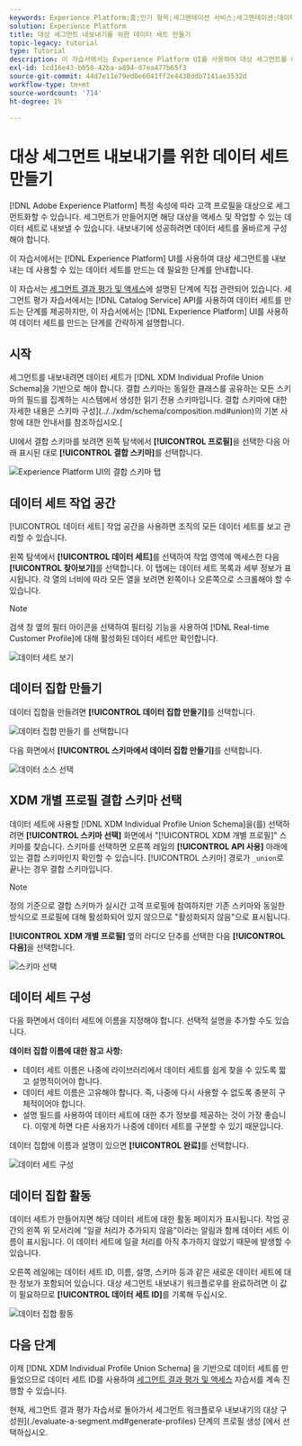 ```yaml
---
keywords: Experience Platform;홈;인기 항목;세그멘테이션 서비스;세그멘테이션;데이터 세트 만들기;대상 세그먼트 내보내기;세그먼트 내보내기;
solution: Experience Platform
title: 대상 세그먼트 내보내기를 위한 데이터 세트 만들기
topic-legacy: tutorial
type: Tutorial
description: 이 자습서에서는 Experience Platform UI를 사용하여 대상 세그먼트를 내보내는 데 사용할 수 있는 데이터 세트를 만드는 데 필요한 단계를 안내합니다.
exl-id: 1cd16e43-b050-42ba-a894-d7ea477b65f3
source-git-commit: 44d7e11e79ed0e6041ff2e4438ddb7141ae3532d
workflow-type: tm+mt
source-wordcount: '714'
ht-degree: 1%

---
```


# 대상 세그먼트 내보내기를 위한 데이터 세트 만들기

[!DNL Adobe Experience Platform] 특정 속성에 따라 고객 프로필을 대상으로 세그먼트화할 수 있습니다. 세그먼트가 만들어지면 해당 대상을 액세스 및 작업할 수 있는 데이터 세트로 내보낼 수 있습니다. 내보내기에 성공하려면 데이터 세트를 올바르게 구성해야 합니다.

이 자습서에서는 [!DNL Experience Platform] UI를 사용하여 대상 세그먼트를 내보내는 데 사용할 수 있는 데이터 세트를 만드는 데 필요한 단계를 안내합니다.

이 자습서는 [세그먼트 결과 평가 및 액세스](./evaluate-a-segment.md)에 설명된 단계에 직접 관련되어 있습니다. 세그먼트 평가 자습서에서는 [!DNL Catalog Service] API를 사용하여 데이터 세트를 만드는 단계를 제공하지만, 이 자습서에서는 [!DNL Experience Platform] UI를 사용하여 데이터 세트를 만드는 단계를 간략하게 설명합니다.

## 시작

세그먼트를 내보내려면 데이터 세트가 [!DNL XDM Individual Profile Union Schema]을 기반으로 해야 합니다. 결합 스키마는 동일한 클래스를 공유하는 모든 스키마의 필드를 집계하는 시스템에서 생성한 읽기 전용 스키마입니다. 결합 스키마에 대한 자세한 내용은 스키마 구성](../../xdm/schema/composition.md#union)의 기본 사항에 대한 안내서를 참조하십시오.[

UI에서 결합 스키마를 보려면 왼쪽 탐색에서 **[!UICONTROL 프로필]**&#x200B;을 선택한 다음 아래 표시된 대로 **[!UICONTROL 결합 스키마]**&#x200B;를 선택합니다.

![Experience Platform UI의 결합 스키마 탭](../images/tutorials/segment-export-dataset/union.png)


## 데이터 세트 작업 공간

[!UICONTROL 데이터 세트] 작업 공간을 사용하면 조직의 모든 데이터 세트를 보고 관리할 수 있습니다.

왼쪽 탐색에서 **[!UICONTROL 데이터 세트]**&#x200B;를 선택하여 작업 영역에 액세스한 다음 **[!UICONTROL 찾아보기]**&#x200B;를 선택합니다. 이 탭에는 데이터 세트 목록과 세부 정보가 표시됩니다. 각 열의 너비에 따라 모든 열을 보려면 왼쪽이나 오른쪽으로 스크롤해야 할 수 있습니다.

>[!NOTE]
>
>검색 창 옆의 필터 아이콘을 선택하여 필터링 기능을 사용하여 [!DNL Real-time Customer Profile]에 대해 활성화된 데이터 세트만 확인합니다.

![데이터 세트 보기](../images/tutorials/segment-export-dataset/browse.png)

## 데이터 집합 만들기

데이터 집합을 만들려면 **[!UICONTROL 데이터 집합 만들기]**&#x200B;를 선택합니다.

![데이터 집합 만들기 를 선택합니다](../images/tutorials/segment-export-dataset/create-dataset.png)

다음 화면에서 **[!UICONTROL 스키마에서 데이터 집합 만들기]**&#x200B;를 선택합니다.

![데이터 소스 선택](../images/tutorials/segment-export-dataset/create-from-schema.png)

## XDM 개별 프로필 결합 스키마 선택

데이터 세트에 사용할 [!DNL XDM Individual Profile Union Schema]을(를) 선택하려면 **[!UICONTROL 스키마 선택]** 화면에서 &quot;[!UICONTROL XDM 개별 프로필]&quot; 스키마를 찾습니다. 스키마를 선택하면 오른쪽 레일의 **[!UICONTROL API 사용]** 아래에 있는 결합 스키마인지 확인할 수 있습니다. [!UICONTROL 스키마] 경로가 `_union`로 끝나는 경우 결합 스키마입니다.

>[!NOTE]
>
>정의 기준으로 결합 스키마가 실시간 고객 프로필에 참여하지만 기존 스키마와 동일한 방식으로 프로필에 대해 활성화되어 있지 않으므로 &quot;활성화되지 않음&quot;으로 표시됩니다.

**[!UICONTROL XDM 개별 프로필]** 옆의 라디오 단추를 선택한 다음 **[!UICONTROL 다음]**&#x200B;을 선택합니다.

![스키마 선택](../images/tutorials/segment-export-dataset/select-schema.png)

## 데이터 세트 구성

다음 화면에서 데이터 세트에 이름을 지정해야 합니다. 선택적 설명을 추가할 수도 있습니다.

**데이터 집합 이름에 대한 참고 사항:**
* 데이터 세트 이름은 나중에 라이브러리에서 데이터 세트를 쉽게 찾을 수 있도록 짧고 설명적이어야 합니다.
* 데이터 세트 이름은 고유해야 합니다. 즉, 나중에 다시 사용할 수 없도록 충분히 구체적이어야 합니다.
* 설명 필드를 사용하여 데이터 세트에 대한 추가 정보를 제공하는 것이 가장 좋습니다. 이렇게 하면 다른 사용자가 나중에 데이터 세트를 구분할 수 있기 때문입니다.

데이터 집합에 이름과 설명이 있으면 **[!UICONTROL 완료]**&#x200B;를 선택합니다.

![데이터 세트 구성](../images/tutorials/segment-export-dataset/configure-dataset.png)

## 데이터 집합 활동

데이터 세트가 만들어지면 해당 데이터 세트에 대한 활동 페이지가 표시됩니다. 작업 공간의 왼쪽 위 모서리에 &quot;일괄 처리가 추가되지 않음&quot;이라는 알림과 함께 데이터 세트 이름이 표시됩니다. 이 데이터 세트에 일괄 처리를 아직 추가하지 않았기 때문에 발생할 수 있습니다.

오른쪽 레일에는 데이터 세트 ID, 이름, 설명, 스키마 등과 같은 새로운 데이터 세트에 대한 정보가 포함되어 있습니다. 대상 세그먼트 내보내기 워크플로우를 완료하려면 이 값이 필요하므로 **[!UICONTROL 데이터 세트 ID]**&#x200B;를 기록해 두십시오.

![데이터 집합 활동](../images/tutorials/segment-export-dataset/activity.png)

## 다음 단계

이제 [!DNL XDM Individual Profile Union Schema] 을 기반으로 데이터 세트를 만들었으므로 데이터 세트 ID를 사용하여 [세그먼트 결과 평가 및 액세스](./evaluate-a-segment.md) 자습서를 계속 진행할 수 있습니다.

현재, 세그먼트 결과 평가 자습서로 돌아가서 세그먼트 워크플로우 내보내기의 대상 구성원](./evaluate-a-segment.md#generate-profiles) 단계의 프로필 생성 [에서 선택하십시오.
